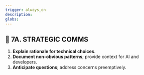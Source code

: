 ```yaml
---
trigger: always_on
description: 
globs: 
---
```

## 💬 7A. STRATEGIC COMMS

1. **Explain rationale for technical choices**.
2. **Document non-obvious patterns**; provide context for AI and developers.
3. **Anticipate questions**; address concerns preemptively.